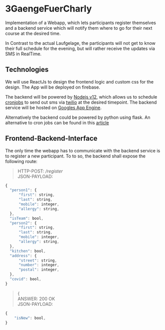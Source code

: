 # 3GaengeFuerCharly
Implementation of a Webapp, which lets participants register themselves and a backend service which will notify them where to go for their next course at the desired time.

In Contrast to the actual Laufgelage, the participants will not get to know their full schedule for the evening, but will rather receive the updates via SMS in RealTime.

## Technologies

We will use ReactJs to design the frontend logic and custom css for the design. The App will be deployed on firebase.

The backend will be powered by [Nodejs v12](https://github.com/nodejs/node), which allows us to schedule [cronjobs](https://www.npmjs.com/package/cron) to send out sms via [twilio](https://www.npmjs.com/package/twilio) at the desired timepoint. The backend service will be hosted on [Googles App Engine](https://cloud.google.com/appengine/docs).

Alternatively the backend could be powered by python using flask. An alternative to cron jobs can be found in this [article](https://medium.com/thetiltblog/creating-scheduled-functions-in-python-apps-400ecea05bc3)

## Frontend-Backend-Interface

The only time the webapp has to communicate with the backend service is to register a new participant. To to so, the backend shall expose the following route:

> HTTP-POST: */register*
> <br>JSON-PAYLOAD:
``` js
{
  "person1": {
      "first": string,
      "last": string,
      "mobile": integer,       
      "allergy": string,
  }, 
  "isTeam": bool,
  "person2": {
      "first": string,
      "last": string,
      "mobile": integer,       
      "allergy": string,
  }, 
  "kitchen": bool,
  "address": {
      "street": string,
      "number": integer,
      "postal": integer,
  },
  "covid": bool,
}
```
>  {
> <br> ANSWER: 200 OK
> <br>JSON-PAYLOAD:
```js
{
    "isNew": bool,
}
```
